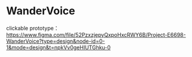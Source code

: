 # WanderVoice
clickable prototype： https://www.figma.com/file/52PzxzjepyQxpoHxcRWY6B/Project-E6698-WanderVoice?type=design&node-id=0-1&mode=design&t=npkVv0geHIUTGhku-0

